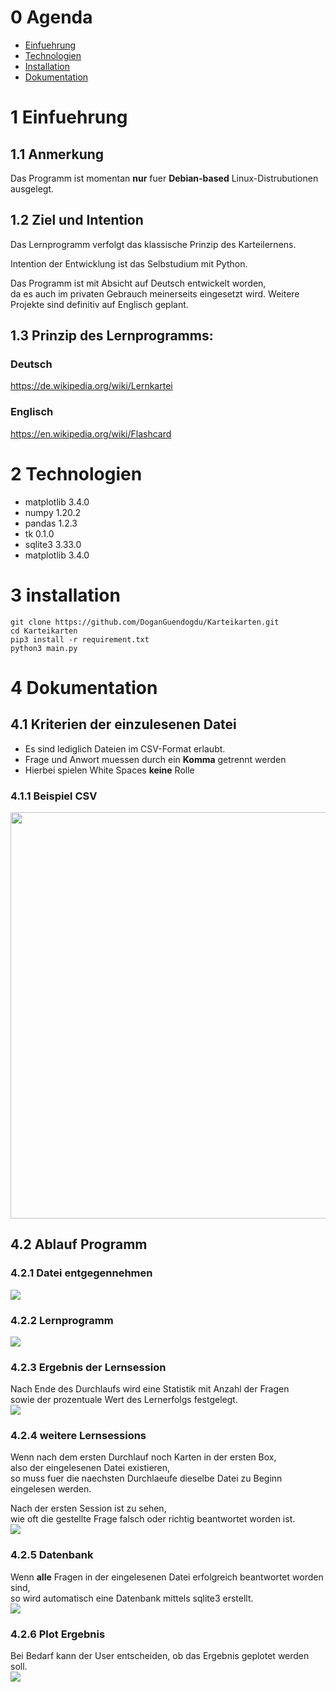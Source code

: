 # 0 Agenda 
* [Einfuehrung](#einf)
* [Technologien](#tech)
* [Installation](#installation)
* [Dokumentation](#doc)

<a name="einf"/>
 
# 1 Einfuehrung 

## 1.1 Anmerkung 
Das Programm ist momentan **nur** fuer **Debian-based** Linux-Distrubutionen ausgelegt.

## 1.2 Ziel und Intention
Das Lernprogramm verfolgt das klassische Prinzip des Karteilernens.

Intention der Entwicklung ist das Selbstudium mit Python.

Das Programm ist mit Absicht auf Deutsch entwickelt worden,  
da es auch im privaten Gebrauch meinerseits eingesetzt wird.
Weitere Projekte sind definitiv auf Englisch geplant.


## 1.3 Prinzip des Lernprogramms:
### Deutsch   
https://de.wikipedia.org/wiki/Lernkartei

### Englisch 
https://en.wikipedia.org/wiki/Flashcard

<a name="tech"/>

# 2 Technologien 
* matplotlib 3.4.0
* numpy      1.20.2
* pandas     1.2.3
* tk         0.1.0
* sqlite3    3.33.0
* matplotlib 3.4.0

<a name="installation"/>

# 3 installation
```
git clone https://github.com/DoganGuendogdu/Karteikarten.git 
cd Karteikarten
pip3 install -r requirement.txt
python3 main.py
```
<a name="doc"/>

# 4 Dokumentation

## 4.1 Kriterien der einzulesenen Datei
* Es sind lediglich Dateien im CSV-Format erlaubt.
* Frage und Anwort muessen durch ein **Komma** getrennt werden  
* Hierbei spielen White Spaces **keine** Rolle
 
 ### 4.1.1 Beispiel CSV
 <img src = "images/questions_answers.png" width = "650">


## 4.2 Ablauf Programm 

### 4.2.1 Datei entgegennehmen
<img src = "images/input.jpg"> 
  
### 4.2.2 Lernprogramm
<img src ="images/program.png">

### 4.2.3 Ergebnis der Lernsession
Nach Ende des Durchlaufs wird eine Statistik mit Anzahl der Fragen  
sowie der prozentuale Wert des Lernerfolgs festgelegt.  
<img src = "images/statistics.png"> 

### 4.2.4 weitere Lernsessions
Wenn nach dem ersten Durchlauf noch Karten in der ersten Box,  
also der eingelesenen Datei existieren,  
so muss fuer die naechsten Durchlaeufe dieselbe Datei zu Beginn eingelesen werden.

Nach der ersten Session ist zu sehen,  
wie oft die gestellte Frage falsch oder richtig beantwortet worden ist.    
<img src = "images/after_session.png"> 

### 4.2.5 Datenbank
Wenn **alle** Fragen in der eingelesenen Datei erfolgreich beantwortet worden sind,  
so wird automatisch eine Datenbank mittels sqlite3 erstellt.  
<img src = "images/database.png"> 

### 4.2.6 Plot Ergebnis
Bei Bedarf kann der User entscheiden, ob das Ergebnis geplotet werden soll.  
<img src = "images/plot.png"> 







